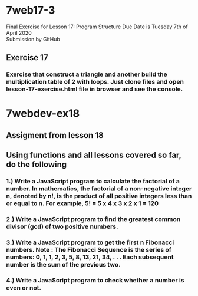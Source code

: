 # 7web17-3
Final Exercise for Lesson 17: Program Structure 
Due Date is Tuesday 7th of April 2020  
Submission by GitHub


## Exercise 17

### Exercise that construct a triangle and another build the multiplication table of 2  with loops. Just clone files and open lesson-17-exercise.html file in browser and see the console.


# 7webdev-ex18

## Assigment from lesson 18

## Using functions and all lessons covered so far, do the following

### 1.) Write a JavaScript program to calculate the factorial of a number. In mathematics, the factorial of a non-negative integer n, denoted by n!, is the product of all positive integers less than or equal to n. For example, 5! = 5 x 4 x 3 x 2 x 1 = 120

### 2.) Write a JavaScript program to find the greatest common divisor (gcd) of two positive numbers.

### 3.) Write a JavaScript program to get the first n Fibonacci numbers. Note : The Fibonacci Sequence is the series of numbers: 0, 1, 1, 2, 3, 5, 8, 13, 21, 34, . . . Each subsequent number is the sum of the previous two.

### 4.) Write a JavaScript program to check whether a number is even or not.
